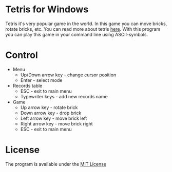 # Tetris for Windows


Tetris it's very popular game in the world. In this game you can move bricks, rotate bricks, etc. You can read more about tetris [here](https://en.wikipedia.org/wiki/Tetris). With this program you can play this game in your command line using ASCII-symbols.


# Control

* Menu
    * Up/Down arrow key - change cursor position
    * Enter - select mode
* Records table
    * ESC - exit to main menu
    * Typewriter keys - add new records name
* Game
    * Up arrow key - rotate brick
    * Down arrow key - drop brick
    * Left arrow key - move brick left
    * Right arrow key - move brick right
    * ESC - exit to main menu

# License

The program is available under the [MIT License](https://github.com/JustBadCoder/Tetris/blob/master/LICENSE)
